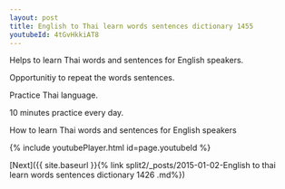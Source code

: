 ```yaml
---
layout: post
title: English to Thai learn words sentences dictionary 1455 
youtubeId: 4tGvHkkiAT8
---
```

 
 
Helps to learn Thai words and sentences for English speakers.

Opportunitiy to repeat the words sentences. 

Practice Thai language. 
 
10 minutes practice every day. 
 
How to learn Thai words and sentences for English speakers 
 
{% include youtubePlayer.html id=page.youtubeId %}
 
 
[Next]({{ site.baseurl }}{% link  split2/_posts/2015-01-02-English to thai learn words sentences dictionary 1426 .md%})
 
